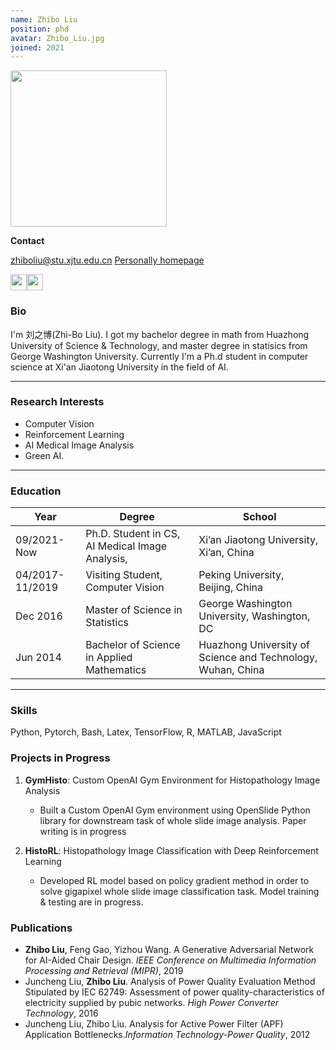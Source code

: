 ```yaml
---
name: Zhibo Liu
position: phd
avatar: Zhibo_Liu.jpg
joined: 2021
---
```


<img width="250" src="{{site.baseurl}}/images/people/{{page.avatar}}" data-action="zoom">

**Contact**

<i class="fa fa-envelope-o"></i> <zhiboliu@stu.xjtu.edu.cn>
<i class="fa fa-home"></i> [Personally homepage](http://zhibo-liu.com/)
<br>

<a href="https://www.zhihu.com/people/zhibo_liu"><img src="{{site.baseurl}}/images/people/Zhibo_Liu/logo-zhihu.png" height="26" width="26"><a href="https://gitee.com/zhibo-liu"><img src="{{site.baseurl}}/images/people/Zhibo_Liu/logo-gitee.svg" height="26" width="26"></a>


### Bio

I'm 刘之博(Zhi-Bo Liu). I got my bachelor degree in math from Huazhong University of Science & Technology, and master degree in statisics from George Washington University. Currently I'm a Ph.d student in computer science at Xi'an Jiaotong University in the field of AI.

<hr>

### Research Interests
- Computer Vision
- Reinforcement Learning
- AI Medical Image Analysis
- Green AI.


<hr>

### Education

|Year|Degree|School|
|------|------|------|
|09/2021-Now |Ph.D. Student in CS, AI Medical Image Analysis,|Xi’an Jiaotong University, Xi’an, China|
|04/2017-11/2019|Visiting Student, Computer Vision|Peking University, Beijing, China|
|Dec 2016|Master of Science in Statistics|George Washington University, Washington, DC|
|Jun 2014|Bachelor of Science in Applied Mathematics|Huazhong University of Science and Technology, Wuhan, China|

<hr>

### Skills

Python, Pytorch, Bash, Latex, TensorFlow, R, MATLAB, JavaScript

### Projects in Progress

1. **GymHisto**: Custom OpenAI Gym Environment for Histopathology Image Analysis
    - Built a Custom OpenAI Gym environment using OpenSlide Python library for downstream task of whole slide image
    analysis. Paper writing is in progress

2. **HistoRL**: Histopathology Image Classification with Deep Reinforcement Learning
    - Developed RL model based on policy gradient method in order to solve gigapixel whole slide image classification task.
    Model training & testing are in progress.

### Publications
- **Zhibo Liu**, Feng Gao, Yizhou Wang. A Generative Adversarial Network for AI-Aided Chair Design. _IEEE Conference on Multimedia Information Processing and Retrieval (MIPR)_, 2019
- Juncheng Liu, **Zhibo Liu**. Analysis of Power Quality Evaluation Method Stipulated by IEC 62749: Assessment of power quality-characteristics of electricity supplied by pubic networks. _High Power Converter Technology_, 2016
- Juncheng Liu, Zhibo Liu. Analysis for Active Power Filter (APF) Application Bottlenecks._Information Technology-Power Quality_, 2012






